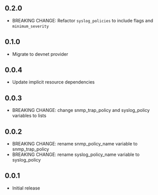 ## 0.2.0

- BREAKING CHANGE: Refactor `syslog_policies` to include flags and `minimum_severity`

## 0.1.0

- Migrate to devnet provider

## 0.0.4

- Update implicit resource dependencies

## 0.0.3

- BREAKING CHANGE: change snmp_trap_policy and syslog_policy variables to lists

## 0.0.2

- BREAKING CHANGE: rename snmp_policy_name variable to snmp_trap_policy
- BREAKING CHANGE: rename syslog_policy_name variable to syslog_policy

## 0.0.1

- Initial release
